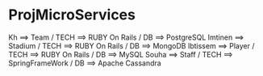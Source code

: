 # ProjMicroServices

Kh ==>  Team / TECH ==> RUBY On Rails / DB ==> PostgreSQL
Imtinen ==> Stadium / TECH ==> RUBY On Rails / DB ==> MongoDB
Ibtissem ==> Player / TECH ==> RUBY On Rails / DB ==> MySQL 
Souha ==> Staff  / TECH ==> SpringFrameWork / DB ==> Apache Cassandra
